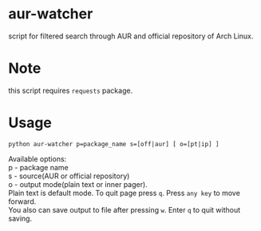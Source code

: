 # aur-watcher
script for filtered search through AUR and official repository of Arch Linux.

# Note
this script requires ```requests``` package.<br>

# Usage
```python aur-watcher p=package_name s=[off|aur] [ o=[pt|ip] ]```

Available options:<br>
p - package name<br>
s - source(AUR or official repository)<br>
o - output mode(plain text or inner pager).<br> 
      Plain text is default mode. To quit page press ```q```. Press ```any key``` to move forward. <br>
      You also can save output to file after pressing ```w```. Enter ```q``` to quit without saving.<br>
